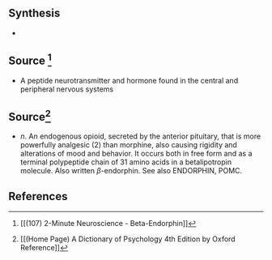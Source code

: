## Synthesis
- 
## Source [^1]
- A peptide neurotransmitter and hormone found in the central and peripheral nervous systems
## Source[^2]
- $n$. An endogenous opioid, secreted by the anterior pituitary, that is more powerfully analgesic (2) than morphine, also causing rigidity and alterations of mood and behavior. It occurs both in free form and as a terminal polypeptide chain of 31 amino acids in a betalipotropin molecule. Also written $\beta$-endorphin. See also ENDORPHIN, POMC.
## References

[^1]: [[(107) 2-Minute Neuroscience - Beta-Endorphin]]
[^2]: [[(Home Page) A Dictionary of Psychology 4th Edition by Oxford Reference]]